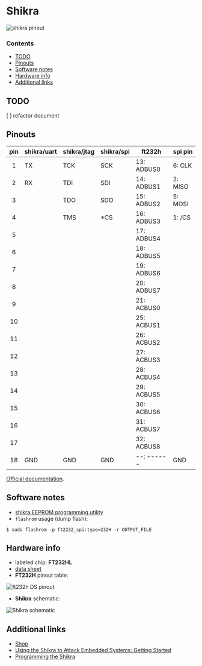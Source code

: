 

# Shikra


![shikra pinout](../master/resources/shikra_pinout.png)  


### Contents

 * [TODO](#todo)
 * [Pinouts](#pinouts)
 * [Software notes](#software-notes)
 * [Hardware info](#hardware-info)
 * [Additional links](#additional-links)




## TODO

 [ ] refactor document




## Pinouts

| pin | shikra/uart | shikra/jtag | shikra/spi |   ft232h   | spi pin |
|:---:|-------------|-------------|------------|------------|---------|
|  1  |      TX     |     TCK     |     SCK    | 13: ADBUS0 | 6:  CLK |
|  2  |      RX     |     TDI     |     SDI    | 14: ADBUS1 | 2: MISO |
|  3  |             |     TDO     |     SDO    | 15: ADBUS2 | 5: MOSI |
|  4  |             |     TMS     |     *CS    | 16: ADBUS3 | 1:  /CS |
|  5  |             |             |            | 17: ADBUS4 |         |
|  6  |             |             |            | 18: ADBUS5 |         |
|  7  |             |             |            | 19: ADBUS6 |         |
|  8  |             |             |            | 20: ADBUS7 |         |
|  9  |             |             |            | 21: ACBUS0 |         |
| 10  |             |             |            | 25: ACBUS1 |         |
| 11  |             |             |            | 26: ACBUS2 |         |
| 12  |             |             |            | 27: ACBUS3 |         |
| 13  |             |             |            | 28: ACBUS4 |         |
| 14  |             |             |            | 29: ACBUS5 |         |
| 15  |             |             |            | 30: ACBUS6 |         |
| 16  |             |             |            | 31: ACBUS7 |         |
| 17  |             |             |            | 32: ACBUS8 |         |
| 18  |     GND     |     GND     |     GND    | --: ------ |   GND   |

[Official documentation](../master/resources/shikra_documentation.pdf).  


## Software notes

 - [shikra EEPROM programming utility](https://github.com/Xipiter/shikra-programmer)
 - `flashrom` usage (dump flash):
```
$ sudo flashrom -p ft2232_spi:type=232H -r OUTPUT_FILE
```




## Hardware info

 - labeled chip: **FT232HL**
 - [data sheet](https://www.ftdichip.com/Support/Documents/DataSheets/ICs/DS_FT232H.pdf)
 - **FT232H** pinout table:

![ft232h DS pinout](../master/resources/ft232h_datasheet_pinout_table.png)  

 - **Shikra** schematic:

![Shikra schematic](../master/resources/shikra_schematic.png)  




## Additional links

 - [Shop](https://int3.cc/products/the-shikra)
 - [Using the Shikra to Attack Embedded Systems: Getting Started](https://www.xipiter.com/musings/using-the-shikra-to-attack-embedded-systems-getting-started)
 - [Programming the Shikra](https://www.xipiter.com/musings/programming-the-shikra)




